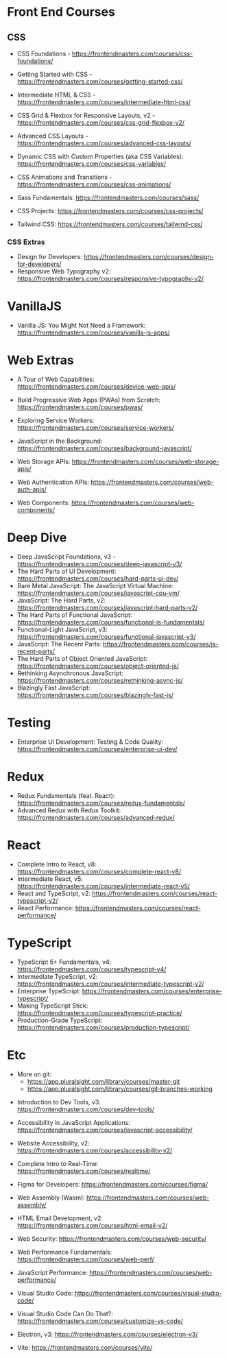 # Front End Courses

## CSS

* CSS Foundations - https://frontendmasters.com/courses/css-foundations/
* Getting Started with CSS - https://frontendmasters.com/courses/getting-started-css/
* Intermediate HTML & CSS - https://frontendmasters.com/courses/intermediate-html-css/

* CSS Grid & Flexbox for Responsive Layouts, v2 - https://frontendmasters.com/courses/css-grid-flexbox-v2/
* Advanced CSS Layouts - https://frontendmasters.com/courses/advanced-css-layouts/

* Dynamic CSS with Custom Properties (aka CSS Variables): https://frontendmasters.com/courses/css-variables/
* CSS Animations and Transitions - https://frontendmasters.com/courses/css-animations/

* Sass Fundamentals: https://frontendmasters.com/courses/sass/

* CSS Projects: https://frontendmasters.com/courses/css-projects/

* Tailwind CSS: https://frontendmasters.com/courses/tailwind-css/

### CSS Extras

* Design for Developers: https://frontendmasters.com/courses/design-for-developers/
* Responsive Web Typography v2: https://frontendmasters.com/courses/responsive-typography-v2/

# VanillaJS

* Vanilla JS: You Might Not Need a Framework: https://frontendmasters.com/courses/vanilla-js-apps/

# Web Extras

* A Tour of Web Capabilities: https://frontendmasters.com/courses/device-web-apis/

* Build Progressive Web Apps (PWAs) from Scratch: https://frontendmasters.com/courses/pwas/
* Exploring Service Workers: https://frontendmasters.com/courses/service-workers/
* JavaScript in the Background: https://frontendmasters.com/courses/background-javascript/

* Web Storage APIs: https://frontendmasters.com/courses/web-storage-apis/
* Web Authentication APIs: https://frontendmasters.com/courses/web-auth-apis/

* Web Components: https://frontendmasters.com/courses/web-components/

# Deep Dive

* Deep JavaScript Foundations, v3 - https://frontendmasters.com/courses/deep-javascript-v3/
* The Hard Parts of UI Development: https://frontendmasters.com/courses/hard-parts-ui-dev/
* Bare Metal JavaScript: The JavaScript Virtual Machine: https://frontendmasters.com/courses/javascript-cpu-vm/
* JavaScript: The Hard Parts, v2: https://frontendmasters.com/courses/javascript-hard-parts-v2/
* The Hard Parts of Functional JavaScript: https://frontendmasters.com/courses/functional-js-fundamentals/
* Functional-Light JavaScript, v3: https://frontendmasters.com/courses/functional-javascript-v3/
* JavaScript: The Recent Parts: https://frontendmasters.com/courses/js-recent-parts/
* The Hard Parts of Object Oriented JavaScript: https://frontendmasters.com/courses/object-oriented-js/
* Rethinking Asynchronous JavaScript: https://frontendmasters.com/courses/rethinking-async-js/
* Blazingly Fast JavaScript: https://frontendmasters.com/courses/blazingly-fast-js/

# Testing

* Enterprise UI Development: Testing & Code Quality: https://frontendmasters.com/courses/enterprise-ui-dev/

# Redux

* Redux Fundamentals (feat. React): https://frontendmasters.com/courses/redux-fundamentals/
* Advanced Redux with Redux Toolkit: https://frontendmasters.com/courses/advanced-redux/

# React

* Complete Intro to React, v8: https://frontendmasters.com/courses/complete-react-v8/
* Intermediate React, v5: https://frontendmasters.com/courses/intermediate-react-v5/
* React and TypeScript, v2: https://frontendmasters.com/courses/react-typescript-v2/
* React Performance: https://frontendmasters.com/courses/react-performance/

# TypeScript

* TypeScript 5+ Fundamentals, v4: https://frontendmasters.com/courses/typescript-v4/
* Intermediate TypeScript, v2: https://frontendmasters.com/courses/intermediate-typescript-v2/
* Enterprise TypeScript: https://frontendmasters.com/courses/enterprise-typescript/
* Making TypeScript Stick: https://frontendmasters.com/courses/typescript-practice/
* Production-Grade TypeScript: https://frontendmasters.com/courses/production-typescript/

# Etc

- More on git:
  - https://app.pluralsight.com/library/courses/master-git
  - https://app.pluralsight.com/library/courses/git-branches-working

* Introduction to Dev Tools, v3: https://frontendmasters.com/courses/dev-tools/

* Accessibility in JavaScript Applications: https://frontendmasters.com/courses/javascript-accessibility/
* Website Accessibility, v2: https://frontendmasters.com/courses/accessibility-v2/

* Complete Intro to Real-Time: https://frontendmasters.com/courses/realtime/
* Figma for Developers: https://frontendmasters.com/courses/figma/
* Web Assembly (Wasm): https://frontendmasters.com/courses/web-assembly/
* HTML Email Development, v2: https://frontendmasters.com/courses/html-email-v2/
* Web Security: https://frontendmasters.com/courses/web-security/

* Web Performance Fundamentals: https://frontendmasters.com/courses/web-perf/
* JavaScript Performance: https://frontendmasters.com/courses/web-performance/

* Visual Studio Code: https://frontendmasters.com/courses/visual-studio-code/
* Visual Studio Code Can Do That?: https://frontendmasters.com/courses/customize-vs-code/

* Electron, v3: https://frontendmasters.com/courses/electron-v3/

* Vite: https://frontendmasters.com/courses/vite/
